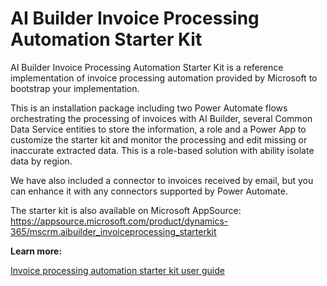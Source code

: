 # AI Builder Invoice Processing Automation Starter Kit

AI Builder Invoice Processing Automation Starter Kit is a reference implementation of invoice processing automation provided by Microsoft to bootstrap your implementation.

This is an installation package including two Power Automate flows orchestrating the processing of invoices with AI Builder, several Common Data Service entities to store the information, a role and a Power App to customize the starter kit and monitor the processing and edit missing or inaccurate extracted data. This is a role-based solution with ability isolate data by region.

We have also included a connector to invoices received by email, but you can enhance it with any connectors supported by Power Automate.

The starter kit is also available on Microsoft AppSource: <https://appsource.microsoft.com/product/dynamics-365/mscrm.aibuilder_invoiceprocessing_starterkit>

**Learn more:**

[Invoice processing automation starter kit user guide](https://query.prod.cms.rt.microsoft.com/cms/api/am/binary/RE4vlqW)

